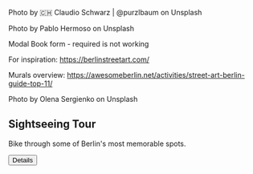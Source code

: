 Photo by 🇨🇭 Claudio Schwarz | @purzlbaum on Unsplash

Photo by Pablo Hermoso on Unsplash

Modal Book form - required is not working

For inspiration: https://berlinstreetart.com/

Murals overview: https://awesomeberlin.net/activities/street-art-berlin-guide-top-11/

Photo by Olena Sergienko on Unsplash


 <div class="tour-options-item">
            <h2>Sightseeing Tour</h2>
            <p>Bike through some of Berlin's most memorable spots.</p>
            <button type="button">Details</button>
        </div>


 <!-- 
        <div class="tour-options-item">
            <h2>Bar Crawl</h2>
            <p>Visit some of Berlin's hidden and hipster bars.</p>
            <button type="button" onclick="window.location.href = 'barstour.html';">Learn More</button>
        </div>
        <div class="tour-options-item">
            <h2>Best Cafes Tour</h2>
            <p>Try some of Berlin's best coffee and cakes.</p>
            <button type="button" onclick="window.location.href = 'cafetour.html';">Learn More</button>
        </div>
        <div class="tour-options-item">
            <h2>Street Art Tour</h2>
            <p>Explore the city through its street art.</p>
            <button type="button" onclick="window.location.href = 'streetarttour.html';">Learn More</button>
        </div>

-->